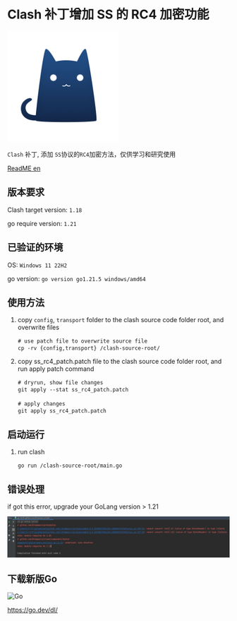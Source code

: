 # Clash 补丁增加 SS 的 RC4 加密功能 

<img src="logo.png" width="50%" height="auto" alt="Clash-Core">

`Clash` 补丁, 添加 `SS`协议的`RC4`加密方法，仅供学习和研究使用

[ReadME en](README.md)

## 版本要求

Clash target version: `1.18`

go require version: `1.21`

## 已验证的环境

OS: `Windows 11 22H2`

go version: `go version go1.21.5 windows/amd64`

## 使用方法

1) copy `config`, `transport` folder to the clash source code folder root, and overwrite files
   ```
   # use patch file to overwrite source file
   cp -rv {config,transport} /clash-source-root/
   ```
2) copy ss_rc4_patch.patch file to the clash source code folder root, and run apply patch command
   ```
   # dryrun, show file changes
   git apply --stat ss_rc4_patch.patch

   # apply changes
   git apply ss_rc4_patch.patch
   ```

## 启动运行

1) run clash
   ```
   go run /clash-source-root/main.go
   ```

## 错误处理

if got this error, upgrade your GoLang version > 1.21

![clash-run-error](2023-12-28_112048.png)

## 下载新版Go

<img src="https://go.dev/images/go-logo-white.svg" alt="Go">

https://go.dev/dl/
